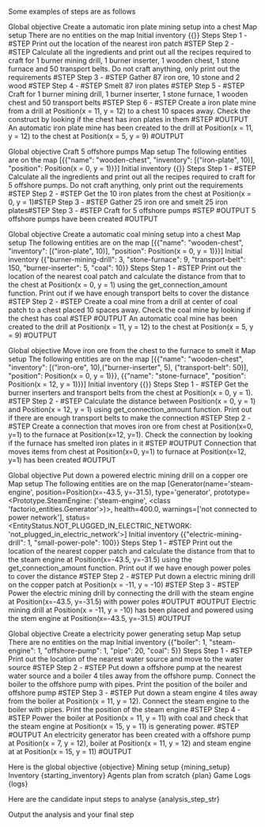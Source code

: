 Some examples of steps are as follows

Global objective
Create a automatic iron plate mining setup into a chest
Map setup
There are no entities on the map
Initial inventory
{{}}
Steps
Step 1 - #STEP Print out the location of the nearest iron patch #STEP
Step 2 - #STEP Calculate all the ingredients and print out all the recipes required to craft for 1 burner mining drill, 1 burner inserter, 1 wooden chest, 1 stone furnace and 50 transport belts. Do not craft anything, only print out the requirements #STEP
Step 3 - #STEP Gather 87 iron ore, 10 stone and 2 wood #STEP
Step 4 - #STEP Smelt 87 iron plates #STEP
Step 5 - #STEP Craft for 1 burner mining drill, 1 burner inserter, 1 stone furnace, 1 wooden chest and 50 transport belts #STEP
Step 6 - #STEP Create a iron plate mine from a drill at Position(x = 11, y = 12) to a chest 10 spaces away. Check the construct by looking if the chest has iron plates in them #STEP
#OUTPUT An automatic iron plate mine has been created to the drill at Position(x = 11, y = 12) to the chest at Position(x = 5, y = 9) #OUTPUT

Global objective
Craft 5 offshore pumps
Map setup
The following entities are on the map [{{"name": "wooden-chest", "inventory": [("iron-plate", 10)], "position": Position(x = 0, y = 1)}}]
Initial inventory
{{}}
Steps
Step 1 - #STEP Calculate all the ingredients and print out all the recipes required to craft for 5 offshore pumps. Do not craft anything, only print out the requirements #STEP
Step 2 - #STEP Get the 10 iron plates from the chest at Position(x = 0, y = 1)#STEP
Step 3 - #STEP Gather 25 iron ore and smelt 25 iron plates#STEP 
Step 3 - #STEP Craft for 5 offshore pumps #STEP
#OUTPUT 5 offshore pumps have been created #OUTPUT

Global objective
Create a automatic coal mining setup into a chest
Map setup
The following entities are on the map [{{"name": "wooden-chest", "inventory": [("iron-plate", 10)], "position": Position(x = 0, y = 1)}}]
Initial inventory
{{"burner-mining-drill": 3,
                            "stone-furnace": 9,
                            "transport-belt": 150,
                            "burner-inserter": 5,
                            "coal": 10}}
Steps
Step 1 - #STEP Print out the location of the nearest coal patch and calculate the distance from that to the chest at Position(x = 0, y = 1) using the get_connection_amount function. Print out if we have enough transport belts to cover the distance #STEP
Step 2 - #STEP Create a coal mine from a drill at center of coal patch to a chest placed 10 spaces away. Check the coal mine by looking if the chest has coal #STEP
#OUTPUT An automatic coal mine has been created to the drill at Position(x = 11, y = 12) to the chest at Position(x = 5, y = 9) #OUTPUT

Global objective
Move iron ore from the chest to the furnace to smelt it
Map setup
The following entities are on the map [{{"name": "wooden-chest", "inventory": [("iron-ore", 10),("burner-inserter", 5), ("transport-belt": 50)], "position": Position(x = 0, y = 1)}}, {{"name": "stone-furnace", "position": Position(x = 12, y = 1)}}]
Initial inventory
{{}}
Steps
Step 1 - #STEP Get the burner inserters and transport belts from the chest at Position(x = 0, y =  1). #STEP
Step 2 - #STEP Calculate the distance between Position(x = 0, y = 1) and Position(x = 12, y = 1) using get_connection_amount function. Print out if there are enough transport belts to make the connection #STEP
Step 2 - #STEP Create a connection that moves iron ore from chest at Position(x=0, y=1) to the furnace at Position(x=12, y=1). Check the connection by looking if the furnace has smelted iron plates in it #STEP
#OUTPUT Connection that moves items from chest at Position(x=0, y=1) to furnace at Position(x=12, y=1) has been created #OUTPUT


Global objective
Put down a powered electric mining drill on a copper ore
Map setup
The following entities are on the map [Generator(name='steam-engine', position=Position(x=-43.5, y=-31.5),  type='generator', prototype=<Prototype.SteamEngine: ('steam-engine', <class 'factorio_entities.Generator'>)>, health=400.0, warnings=['not connected to power network'], status=<EntityStatus.NOT_PLUGGED_IN_ELECTRIC_NETWORK: 'not_plugged_in_electric_network'>]
Initial inventory
{{"electric-mining-drill": 1, "small-power-pole": 100}}
Steps
Step 1 - #STEP Print out the location of the nearest copper patch and calculate the distance from that to the steam engine at Position(x=-43.5, y=-31.5) using the get_connection_amount function. Print out if we have enough power poles to cover the distance #STEP
Step 2 - #STEP Put down a electric mining drill on the copper patch at Position(x = -11, y = -10) #STEP
Step 3 - #STEP Power the electric mining drill by connecting the drill with the steam engine at Position(x=-43.5, y=-31.5) with power poles #OUTPUT
#OUTPUT Electric mining drill at Position(x = -11, y = -10) has been placed and powered using the stem engine at Position(x=-43.5, y=-31.5) #OUTPUT

Global objective
Create a electricity power generating setup
Map setup
There are no entities on the map
Initial inventory
{{"boiler": 1, "steam-engine": 1, "offshore-pump": 1, "pipe": 20, "coal": 5}}
Steps
Step 1 - #STEP Print out the location of the nearest water source and move to the water source #STEP
Step 2 - #STEP Put down a offshore pump at the nearest water source and a boiler 4 tiles away from the offshore pump. Connect the boiler to the offshore pump with pipes. Print the position of the boiler and offshore pump #STEP
Step 3 - #STEP Put down a steam engine 4 tiles away from the boiler at Position(x = 11, y = 12). Connect the steam engine to the boiler with pipes. Print the position of the steam engine #STEP
Step 4 - #STEP Power the boiler at Position(x = 11, y = 11) with coal and check that the steam engine at Position(x = 15, y = 11) is generating power. #STEP
#OUTPUT An electricity generator has been created with a offshore pump at Position(x = 7, y = 12), boiler at Position(x = 11, y = 12) and steam engine at at Position(x = 15, y = 11) #OUTPUT


Here is the global objective
{objective}
Mining setup
{mining_setup}
Inventory
{starting_inventory}
Agents plan from scratch
{plan}
Game Logs
{logs}

Here are the candidate input steps to analyse
{analysis_step_str}

Output the analysis and your final step